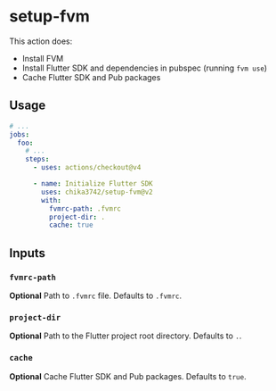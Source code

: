 # setup-fvm

This action does:
- Install FVM
- Install Flutter SDK and dependencies in pubspec (running `fvm use`)
- Cache Flutter SDK and Pub packages

## Usage

```YAML
# ...
jobs:
  foo:
    # ...
    steps:
      - uses: actions/checkout@v4

      - name: Initialize Flutter SDK
        uses: chika3742/setup-fvm@v2
        with:
          fvmrc-path: .fvmrc
          project-dir: .
          cache: true
```

## Inputs

### `fvmrc-path`

**Optional** Path to `.fvmrc` file. Defaults to `.fvmrc`.

### `project-dir`

**Optional** Path to the Flutter project root directory. Defaults to `.`.

### `cache`

**Optional** Cache Flutter SDK and Pub packages. Defaults to `true`.
